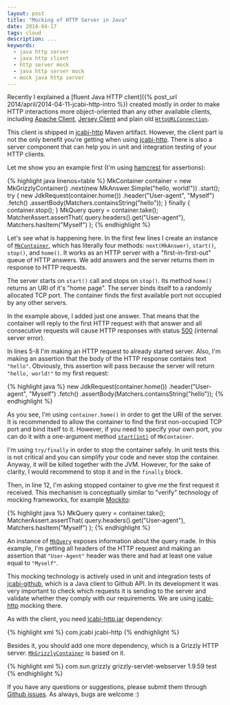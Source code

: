 ```yaml
---
layout: post
title: "Mocking of HTTP Server in Java"
date: 2014-04-17
tags: cloud
description: ...
keywords:
  - java http server
  - java http client
  - http server mock
  - java http server mock
  - mock java http server
---
```


Recently I explained a
[fluent Java HTTP client]({% post_url 2014/april/2014-04-11-jcabi-http-intro %})
created mostly in order to make HTTP interactions
more object-oriented than any other available clients,
including
[Apache Client](http://hc.apache.org/httpclient-3.x/),
[Jersey Client](https://jersey.java.net/documentation/latest/client.html)
and plain old
[`HttpURLConnection`](http://docs.oracle.com/javase/7/docs/api/java/net/HttpURLConnection.html).

This client is shipped in [jcabi-http](http://http.jcabi.com)
Maven artifact. However, the client part is not the only benefit
you're getting when using [jcabi-http](http://http.jcabi.com). There
is also a server component that can help you in unit and integration
testing of your HTTP clients.

Let me show you an example first (I'm using
[hamcrest](http://hamcrest.org/JavaHamcrest/) for assertions):

{% highlight java linenos=table %}
MkContainer container = new MkGrizzlyContainer()
  .next(new MkAnswer.Simple("hello, world!"))
  .start();
try {
  new JdkRequest(container.home())
    .header("User-agent", "Myself")
    .fetch()
    .assertBody(Matchers.containsString("hello"));
} finally {
  container.stop();
}
MkQuery query = container.take();
MatcherAssert.assertThat(
  query.headers().get("User-agent"),
  Matchers.hasItem("Myself")
);
{% endhighlight %}

Let's see what is happening here. In the first few lines I
create an instance of [`MkContainer`](http://http.jcabi.com/apidocs-1.1/com/jcabi/http/mock/MkContainer.html),
which has literally four
methods: `next(MkAnswer)`, `start()`, `stop()`, and `home()`. It works
as an HTTP server with a "first-in-first-out" queue
of HTTP answers. We add answers
and the server returns them in response to HTTP requests.

The server starts on `start()` call and stops on `stop()`. Its
method `home()` returns an URI of it's "home page". The server
binds itself to a randomly allocated TCP port. The container
finds the first available port not occupied by any other servers.

In the example above, I added just one answer. That means that
the container will reply to the first HTTP request with that
answer and all consecutive requests will cause HTTP responses with
status [500](http://www.w3.org/Protocols/rfc2616/rfc2616-sec10.html)
(internal server error).

In lines 5-8 I'm making an HTTP request to already started server.
Also, I'm making an assertion that the body of the HTTP response
contains text `"hello"`. Obviously, this assertion will pass because
the server will return `"hello, world!"` to my first request:

{% highlight java %}
new JdkRequest(container.home())
  .header("User-agent", "Myself")
  .fetch()
  .assertBody(Matchers.containsString("hello"));
{% endhighlight %}

As you see, I'm using `container.home()` in order to get the URI of
the server. It is recommended to allow the container to find the
first non-occupied TCP port and bind itself to it. However, if you
need to specify your own port, you can do it with a one-argument
method [`start(int)`](http://http.jcabi.com/apidocs-1.3/com/jcabi/http/mock/MkContainer.html#start%28int%29)
of `MkContainer`.

I'm using `try/finally` in order to stop the container safely. In unit
tests this is not critical and you can simplify your code and never
stop the container. Anyway, it will be killed together with the JVM. However,
for the sake of clarity, I would recommend to stop it and in the `finally` block.

Then, in line 12, I'm asking stopped container to give me the first
request it received. This mechanism is conceptually similar to "verify"
technology of mocking frameworks, for example
[Mockito](http://docs.mockito.googlecode.com/hg/org/mockito/Mockito.html#4):

{% highlight java %}
MkQuery query = container.take();
MatcherAssert.assertThat(
  query.headers().get("User-agent"),
  Matchers.hasItem("Myself")
);
{% endhighlight %}

An instance of [`MkQuery`](http://http.jcabi.com/apidocs-1.3/com/jcabi/http/mock/MkQuery.html)
exposes information about the query made. In this example, I'm getting
all headers of the HTTP request and making an assertion that `"User-Agent"`
header was there and had at least one value equal to `"Myself"`.

This mocking technology is actively used in unit and integration
tests of [jcabi-github](http://github.com/jcabi/jcabi-github), which is
a Java client to Github API. In its development it was very important
to check which requests it is sending to the server and validate whether
they comply with our requirements. We are using
[jcabi-http](http://http.jcabi.com) mocking there.

As with the client, you need
[jcabi-http.jar](`http://repo1.maven.org/maven2/com/jcabi/jcabi-http`) dependency:

{% highlight xml %}
<dependency>
  <groupId>com.jcabi</groupId>
  <artifactId>jcabi-http</artifactId>
  <version><!-- check http://http.jcabi.com --></version>
</dependency>
{% endhighlight %}

Besides it, you should add one more dependency, which is a Grizzly HTTP server.
[`MkGrizzlyContainer`](http://http.jcabi.com/apidocs-1.3/com/jcabi/http/mock/MkGrizzlyContainer.html) is based on it.

{% highlight xml %}
<dependency>
  <groupId>com.sun.grizzly</groupId>
  <artifactId>grizzly-servlet-webserver</artifactId>
  <version>1.9.59</version>
  <scope>test</scope>
</dependency>
{% endhighlight %}

If you have any questions or suggestions, please submit them through
[Github issues](http://github.com/jcabi/jcabi-http/issues).
As always, bugs are welcome :)
